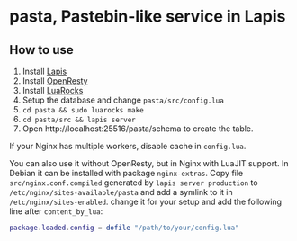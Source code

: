 # pasta, Pastebin-like service in Lapis

## How to use

1. Install [Lapis](http://leafo.net/lapis)
2. Install [OpenResty](https://openresty.org/)
3. Install [LuaRocks](https://luarocks.org/)
4. Setup the database and change `pasta/src/config.lua`
5. `cd pasta && sudo luarocks make`
6. `cd pasta/src && lapis server`
7. Open http://localhost:25516/pasta/schema to create the table.

If your Nginx has multiple workers, disable cache in `config.lua`.

You can also use it without OpenResty, but in Nginx with LuaJIT support.
In Debian it can be installed with package `nginx-extras`.
Copy file `src/nginx.conf.compiled` generated by `lapis server production`
to `/etc/nginx/sites-available/pasta` and add a symlink to it in
`/etc/nginx/sites-enabled`. change it for your setup and add the following
line after `content_by_lua`:

```lua
package.loaded.config = dofile "/path/to/your/config.lua"
```
